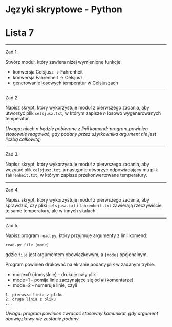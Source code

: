 # Języki skryptowe - Python
# Lista 7

---

Zad 1.

Stwórz moduł, który zawiera niżej wymienione funkcje:

* konwersja Celsjusz -> Fahrenheit
* konwersja Fahrenheit -> Celsjusz
* generowanie losowych temperatur w Celsjuszach

---

Zad 2.

Napisz skrypt, który wykorzystuje moduł z pierwszego zadania, aby utworzyć plik `celsjusz.txt`, w którym zapisze *n* losowo wygenerowanych temperatur.

*Uwaga: niech n będzie pobierane z linii komend; program powinien stosownie reagować, gdy podany przez użytkownika argument nie jest liczbą całkowitą;*

---

Zad 3.

Napisz skrypt, który wykorzystuje moduł z pierwszego zadania, aby wczytać plik `celsjusz.txt`, a następnie utworzyć odpowiadający mu plik `fahrenheit.txt`, w którym zapisze przekonwertowane temperatury.

---

Zad 4.

Napisz skrypt, który wykorzystuje moduł z pierwszego zadania, aby sprawdzić, czy pliki `celsjusz.txt` i `fahrenheit.txt` zawierają rzeczywiście te same temperatury, ale w innych skalach.

---

Zad 5.

Napisz program `read.py`, który przyjmuje argumenty z linii komend:

```
read.py file [mode]
```

gdzie `file` jest argumentem obowiązkowym, a `[mode]` opcjonalnym.

Program powinien drukować na ekranie podany plik w zadanym trybie:

* mode=0 (domyślnie) - drukuje cały plik
* mode=1 - pomija linie zaczynające się od # (komentarze)
* mode=2 - numeruje linie, czyli

```
1. pierwsza linia z pliku
2. druga linia z pliku
...
```

*Uwaga: program powinien zwracać stosowny komunikat, gdy argument obowiązkowy nie zostanie podany*
